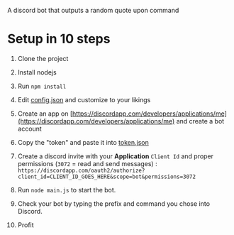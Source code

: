 A discord bot that outputs a random quote upon command  

# Setup in 10 steps

1.  Clone the project

2.  Install nodejs

3.  Run `npm install`

4.  Edit [config.json](config.json) and customize to your likings

5.  Create an app on [https://discordapp.com/developers/applications/me](https://discordapp.com/developers/applications/me) and create a bot account

6.  Copy the "token" and paste it into [token.json](token.json)

7.  Create a discord invite with your **Application** `Client Id` and proper permissions (`3072` = read and send messages) : `https://discordapp.com/oauth2/authorize?client_id=CLIENT_ID_GOES_HERE&scope=bot&permissions=3072`

8.  Run `node main.js` to start the bot.

9.  Check your bot by typing the prefix and command you chose into Discord.

10. Profit
